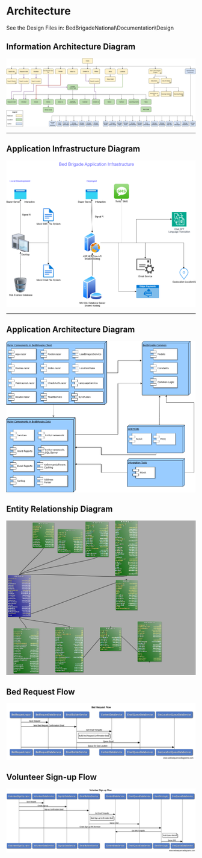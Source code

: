 # Architecture

See the Design Files in:
BedBrigadeNational\Documentation\Design

## Information Architecture Diagram

![Information Architecture Diagram](Design/Information%20Architecture%20Diagram.png)

<hr />

## Application Infrastructure Diagram
![Application Infrastructure Diagram](Design/Application%20Infrastructure%20Diagram.png)

<hr />

## Application Architecture Diagram
![Application Architecture Diagram](Design/Application%20Architecture%20Diagram.png)

## Entity Relationship Diagram
![Entity Relationship Diagram](Design/EntityRelationshipDiagram.png)

## Bed Request Flow
![Bed Request Sequence Diagram](Design/Bed%20Request%20Sequence%20Diagram.png)

## Volunteer Sign-up Flow
![Volunteer Signup Sequence Diagram](Design/Volunteer%20Signup%20Sequence%20Diagram.png)